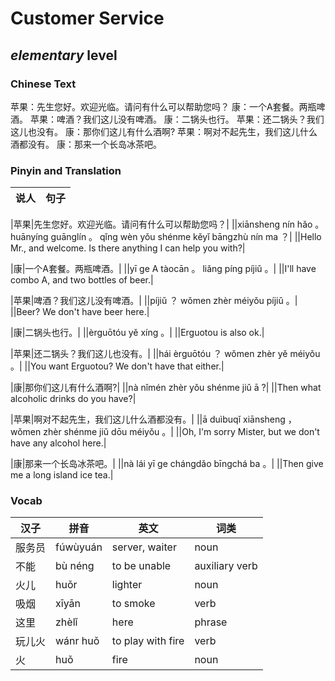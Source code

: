 # Customer Service
## *elementary* level

### Chinese Text
苹果：先生您好。欢迎光临。请问有什么可以帮助您吗？
康：一个A套餐。两瓶啤酒。
苹果：啤酒？我们这儿没有啤酒。
康：二锅头也行。
苹果：还二锅头？我们这儿也没有。
康：那你们这儿有什么酒啊?
苹果：啊对不起先生，我们这儿什么酒都没有。
康：那来一个长岛冰茶吧。

### Pinyin and Translation
|说人|句子|
|----|----|

|苹果|先生您好。欢迎光临。请问有什么可以帮助您吗？|
||xiānsheng nín hǎo 。 huānyíng guānglín 。 qǐng wèn yǒu shénme kěyǐ bāngzhù nín ma ？|
||Hello Mr., and welcome. Is there anything I can help you with?|

|康|一个A套餐。两瓶啤酒。|
||yī ge A tàocān 。 liǎng píng píjiǔ 。|
||I'll have combo A, and two bottles of beer.|

|苹果|啤酒？我们这儿没有啤酒。|
||píjiǔ ？ wǒmen zhèr méiyǒu píjiǔ 。|
||Beer? We don't have beer here.|

|康|二锅头也行。|
||èrguōtóu yě xíng 。|
||Erguotou is also ok.|

|苹果|还二锅头？我们这儿也没有。|
||hái èrguōtóu ？ wǒmen zhèr yě méiyǒu 。|
||You want Erguotou? We don't have that either.|

|康|那你们这儿有什么酒啊?|
||nà nǐmén zhèr yǒu shénme jiǔ ā ?|
||Then what alcoholic drinks do you have?|

|苹果|啊对不起先生，我们这儿什么酒都没有。|
||ā duìbuqǐ xiānsheng ， wǒmen zhèr shénme jiǔ dōu méiyǒu 。|
||Oh, I'm sorry Mister, but we don't have any alcohol here.|

|康|那来一个长岛冰茶吧。|
||nà lái yī ge chángdǎo bīngchá ba 。|
||Then give me a long island ice tea.|
### Vocab
|汉子|拼音|英文|词类|
|----|----|----|----|
|服务员|fúwùyuán|server, waiter|noun|
|不能|bù néng|to be unable|auxiliary verb|
|火儿|huǒr|lighter|noun|
|吸烟|xīyān|to smoke|verb|
|这里|zhèlǐ|here|phrase|
|玩儿火|wánr huǒ|to play with fire|verb|
|火|huǒ|fire|noun|